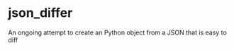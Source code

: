 json_differ
===========

An ongoing attempt to create an Python object from a JSON that is easy to diff
